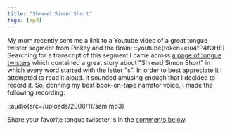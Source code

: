 ```yaml
---
title: "Shrewd Simon Short"
tags: [mp3]
---
```


My mom recently sent me a link to a Youtube video of a great tongue twister segment from Pinkey and the Brain:
::youtube{token=eIu4fP4fOHE}
Searching for a transcript of this segment I came across [a page of tongue twisters](http://www.davescooltoys.com/twists.html) which contained a great story about "Shrewd Simon Short" in which every word started with the letter "s". In order to best appreciate it I attempted to read it aloud. It sounded amusing enough that I decided to record it. So, donning my best book-on-tape narrator voice, I made the following recording:

::audio{src=/uploads/2008/11/sam.mp3}

Share your favorite tongue twiseter is in the [comments below](/blog/shrewd-simon-short/).
